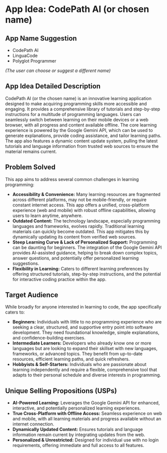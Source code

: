 # App Idea: CodePath AI (or chosen name)

## App Name Suggestion

*   CodePath AI
*   LinguaCode
*   Polyglot Programmer

*(The user can choose or suggest a different name)*

## App Idea Detailed Description

CodePath AI (or the chosen name) is an innovative learning application designed to make acquiring programming skills more accessible and engaging. It provides a comprehensive library of tutorials and step-by-step instructions for a multitude of programming languages. Users can seamlessly switch between learning on their mobile devices or a web browser, with all progress and content available offline. The core learning experience is powered by the Google Gemini API, which can be used to generate explanations, provide coding assistance, and tailor learning paths. The app also features a dynamic content update system, pulling the latest tutorials and language information from trusted web sources to ensure the material remains current.

## Problem Solved

This app aims to address several common challenges in learning programming:

*   **Accessibility & Convenience:** Many learning resources are fragmented across different platforms, may not be mobile-friendly, or require constant internet access. This app offers a unified, cross-platform experience (web and mobile) with robust offline capabilities, allowing users to learn anytime, anywhere.
*   **Outdated Content:** The technology landscape, especially programming languages and frameworks, evolves rapidly. Traditional learning materials can quickly become outdated. This app mitigates this by dynamically updating its content from verified web sources.
*   **Steep Learning Curve & Lack of Personalized Support:** Programming can be daunting for beginners. The integration of the Google Gemini API provides AI-assisted guidance, helping to break down complex topics, answer questions, and potentially offer personalized learning suggestions.
*   **Flexibility in Learning:** Caters to different learning preferences by offering structured tutorials, step-by-step instructions, and the potential for interactive coding practice within the app.

## Target Audience

While broadly for anyone interested in learning to code, the app specifically caters to:

*   **Beginners:** Individuals with little to no programming experience who are seeking a clear, structured, and supportive entry point into software development. They need foundational knowledge, simple explanations, and confidence-building exercises.
*   **Intermediate Learners:** Developers who already know one or more languages but are looking to expand their skillset with new languages, frameworks, or advanced topics. They benefit from up-to-date resources, efficient learning paths, and quick refreshers.
*   **Hobbyists & Self-Starters:** Individuals who are passionate about learning independently and require a flexible, comprehensive tool that adapts to their personal schedule and diverse interests in programming.

## Unique Selling Propositions (USPs)

*   **AI-Powered Learning:** Leverages the Google Gemini API for enhanced, interactive, and potentially personalized learning experiences.
*   **True Cross-Platform with Offline Access:** Seamless experience on web and mobile, with all learning materials and progress available without an internet connection.
*   **Dynamically Updated Content:** Ensures tutorials and language information remain current by integrating updates from the web.
*   **Personalized & Unrestricted:** Designed for individual use with no login requirements, offering immediate and full access to all features.